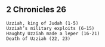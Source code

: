 ## 2 Chronicles 26

```
Uzziah, king of Judah (1-5)
Uzziah’s military exploits (6-15)
Haughty Uzziah made a leper (16-21)
Death of Uzziah (22, 23)
```
